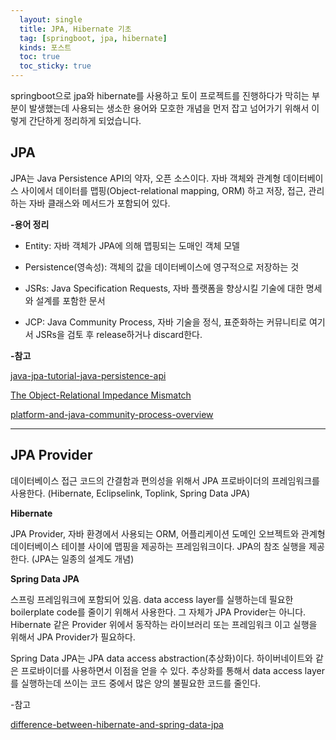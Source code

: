 ```yaml
---
  layout: single
  title: JPA, Hibernate 기초
  tag: [springboot, jpa, hibernate]
  kinds: 포스트
  toc: true
  toc_sticky: true
---
```


springboot으로 jpa와 hibernate를 사용하고 토이 프로젝트를 진행하다가 막히는 부분이 발생했는데 사용되는 생소한 용어와 모호한 개념을 먼저 잡고 넘어가기 위해서 이렇게 간단하게 정리하게 되었습니다. 



## JPA

JPA는 Java Persistence API의 약자, 오픈 소스이다.  자바 객체와 관계형 데이터베이스 사이에서 데이터를 맵핑(Object-relational mapping, ORM) 하고 저장, 접근, 관리하는 자바 클래스와 메서드가 포함되어 있다.



**-용어 정리**

- Entity: 자바 객체가 JPA에 의해 맵핑되는 도매인 객체 모델 

- Persistence(영속성): 객체의 값을 데이터베이스에 영구적으로 저장하는 것

- JSRs: Java Specification Requests, 자바 플랫폼을 향상시킬 기술에 대한 명세와 설계를 포함한 문서

- JCP: Java Community Process, 자바 기술을 정식, 표준화하는 커뮤니티로 여기서 JSRs을 검토 후 release하거나 discard한다.




**-참고**

[java-jpa-tutorial-java-persistence-api](https://www.javaguides.net/p/jpa-tutorial-java-persistence-api.html)

[The Object-Relational Impedance Mismatch](https://www.quora.com/What-is-the-object-relational-impedance-mismatch)

[platform-and-java-community-process-overview](https://dzone.com/articles/java-platform-and-java-community-process-overview)

<hr>

## JPA Provider

데이터베이스 접근 코드의 간결함과 편의성을 위해서 JPA 프로바이더의 프레임워크를 사용한다. (Hibernate, Eclipselink, Toplink, Spring Data JPA)



**Hibernate**

JPA Provider, 자바 환경에서 사용되는 ORM, 어플리케이션 도메인 오브젝트와 관계형 데이터베이스 테이블 사이에 맵핑을 제공하는 프레임워크이다. JPA의 참조 실행을 제공한다. (JPA는 일종의 설계도 개념)



**Spring Data JPA**

스프링 프레임워크에 포함되어 있음. data access layer를 실행하는데 필요한 boilerplate code를 줄이기 위해서 사용한다. 그 자체가 JPA Provider는 아니다. Hibernate 같은 Provider 위에서 동작하는 라이브러리 또는 프레임워크 이고 실행을 위해서 JPA Provider가 필요하다.

Spring Data JPA는 JPA data access abstraction(추상화)이다. 하이버네이트와 같은 프로바이더를 사용하면서 이점을 얻을 수 있다. 추상화를 통해서 data access layer를 실행하는데 쓰이는 코드 중에서 많은 양의 불필요한 코드를 줄인다.

-참고

[difference-between-hibernate-and-spring-data-jpa](https://dzone.com/articles/what-is-the-difference-between-hibernate-and-sprin-1)